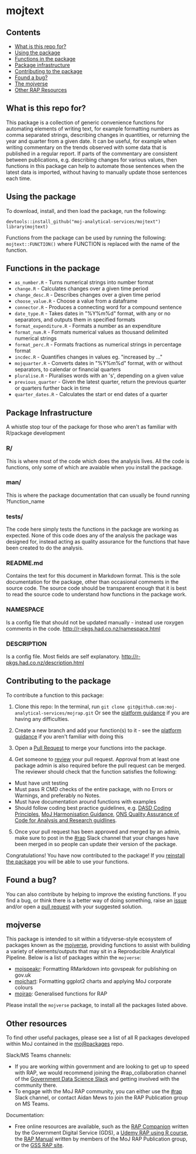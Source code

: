 # mojtext

## Contents
* [What is this repo for?](#what-is-this-repo-for)
* [Using the package](#using-the-package)
* [Functions in the package](#functions-in-the-package)
* [Package infrastructure](#package-infrastructure)
* [Contributing to the package](#contributing-to-the-package)
* [Found a bug?](#found-a-bug)
* [The mojverse](#mojverse)
* [Other RAP Resources](#other-resources)

## What is this repo for?

This package is a collection of generic convenience functions for automating elements of writing text, for example formatting numbers as comma separated strings, describing changes in quantities, or returning the year and quarter from a given date. It can be useful, for example when writing commentary on the trends observed with some data that is published in a regular report. If parts of the commentary are consistent between publications, e.g. describing changes for various values, then functions in this package can help to automate those sentences when the latest data is imported, without having to manually update those sentences each time. 

## Using the package

To download, install, and then load the package, run the following:

```
devtools::install_github("moj-analytical-services/mojtext")
library(mojtext)
```

Functions from the package can be used by running the following: `mojtext::FUNCTION()` where FUNCTION is replaced with the name of the function.

## Functions in the package

* `as_number.R` - Turns numerical strings into number format
* `change.R` - Calculates changes over a given time period
* `change_desc.R` - Describes changes over a given time period
* `choose_value.R` - Choose a value from a dataframe
* `connector.R` - Produces a connecting word for a compound sentence
* `date_type.R` - Takes dates in "%Y%m%d" format, with any or no separators, and outputs them in specified formats
* `format_expenditure.R` - Formats a number as an expenditure
* `format_num.R` - Formats numerical values as thousand delimited numerical strings
* `format_perc.R` - Formats fractions as numerical strings in percentage format
* `incdec.R` - Quantifies changes in values eg. "increased by ..."
* `mojquarter.R` - Converts dates in "%Y%m%d" format, with or without separators, to calendar or financial quarters
* `pluralise.R` - Pluralises words with an 's', depending on a given value
* `previous_quarter` - Given the latest quarter, return the previous quarter or quarters further back in time
* `quarter_dates.R` - Calculates the start or end dates of a quarter

## Package Infrastructure
A whistle stop tour of the package for those who aren't as familiar with R/package development 

### R/
This is where most of the code which does the analysis lives. All the code is functions, only some of which are avaiable when you install the package.

### man/
This is where the package documentation that can usually be found running ?function_name 

### tests/
The code here simply tests the functions in the package are working as expected. None of this code does any of the analysis the package was designed for, instead acting as quality assurance for the functions that have been created to do the analysis.

### README.md
Contains the text for this document in Markdown format. This is the sole documentation for the package, other than occasional comments in the source code. The source code should be transparent enough that it is best to read the source code to understand how functions in the package work.

### NAMESPACE
Is a config file that should not be updated manually - instead use roxygen comments in the code. http://r-pkgs.had.co.nz/namespace.html

### DESCRIPTION
Is a config file. Most fields are self explanatory. http://r-pkgs.had.co.nz/description.html

## Contributing to the package

To contribute a function to this package:

1) Clone this repo:
In the terminal, run `git clone git@github.com:moj-analytical-services/mojrap.git`
Or see the [platform guidance](https://user-guidance.services.alpha.mojanalytics.xyz/github.html#r-studio) if you are having any difficulties.

2) Create a new branch and add your function(s) to it - see the [platform guidance](https://user-guidance.services.alpha.mojanalytics.xyz/github.html#working-on-a-branch) if you aren't familiar with doing this

3) Open a [Pull Request](https://help.github.com/articles/creating-a-pull-request/) to merge your functions into the package. 

4) Get someone to [review](https://help.github.com/articles/about-pull-request-reviews/) your pull request. Approval from at least one package admin is also required before the pull request can be merged. The reviewer should check that the function satisfies the following:
  * Must have unit testing
  * Must pass R CMD checks of the entire package, with no Errors or Warnings, and preferably no Notes.
  * Must have documentation around functions with examples
  * Should follow coding best practice guidelines, e.g. [DASD Coding Principles](https://moj-analytical-services.github.io/our-coding-standards/), [MoJ Harmonisation Guidance](https://moj-analytical-services.github.io/harmonisation-guidance/), [ONS Quality Assurance of Code for Analysis and Research guidlines](https://best-practice-and-impact.github.io/qa-of-code-guidance/intro.html). 

5) Once your pull request has been approved and merged by an admin, make sure to post in the [#rap](https://app.slack.com/client/T1PU1AP6D/C02DSC3Q4P6) Slack channel that your changes have been merged in so people can update their version of the package.

Congratulations! You have now contributed to the package! If you [reinstall the package](#using-the-package) you will be able to use your functions.

## Found a bug?

You can also contribute by helping to improve the existing functions. If you find a bug, or think there is a better way of doing something, raise an [issue](https://github.com/moj-analytical-services/mojtext/issues) and/or open a [pull request](https://github.com/moj-analytical-services/mojtext/pulls) with your suggested solution.

## mojverse

This package is intended to sit within a tidyverse-style ecosystem of packages known as the [mojverse](https://github.com/moj-analytical-services/mojverse), providing functions to assist with building a variety of elements/outputs that may sit in a Reproducible Analytical Pipeline. Below is a list of packages within the `mojverse`:

* [mojspeakr](https://github.com/moj-analytical-services/mojspeakr): Formatting RMarkdown into govspeak for publishing on gov.uk
* [mojchart](https://github.com/moj-analytical-services/mojchart): Formatting ggplot2 charts and applying MoJ corporate colours
* [mojrap](https://github.com/moj-analytical-services/mojrap): Generalised functions for RAP

Please install the `mojverse` package, to install all the packages listed above.

## Other resources

To find other useful packages, please see a list of all R packages developed within MoJ contained in the [mojRpackages](https://github.com/moj-analytical-services/mojRpackages) repo.

Slack/MS Teams channels:
* If you are working within government and are looking to get up to speed with RAP, we would recommend joining the #rap_collaboration channel of the [Government Data Science Slack](https://govdatascience.slack.com/?redir=%2Fhome) and getting involved with the community there. 
*  To engage with the MoJ RAP community, you can either use the [#rap](https://app.slack.com/client/T1PU1AP6D/C02DSC3Q4P6) Slack channel, or contact Aidan Mews to join the RAP Publication group on MS Teams.

Documentation:
* Free online resources are available, such as the [RAP Companion](https://ukgovdatascience.github.io/rap_companion/) written by the Government Digital Service (GDS), a [Udemy RAP using R course](https://www.udemy.com/course/reproducible-analytical-pipelines/), the [RAP Manual](https://moj-analytical-services.github.io/rap-manual/index.html) written by members of the MoJ RAP Publication group, or the [GSS RAP site](https://gss.civilservice.gov.uk/reproducible-analytical-pipelines/).